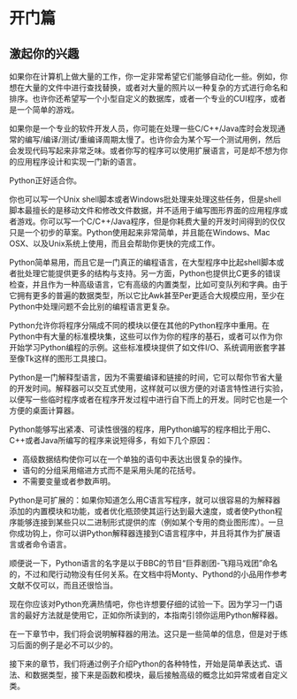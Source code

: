 # 开门篇

## 激起你的兴趣  

如果你在计算机上做大量的工作，你一定非常希望它们能够自动化一些。例如，你想在大量的文件中进行查找替换，或者对大量的照片以一种复杂的方式进行命名和排序。也许你还希望写一个小型自定义的数据库，或者一个专业的CUI程序，或者是一个简单的游戏。

如果你是一个专业的软件开发人员，你可能在处理一些C/C++/Java库时会发现通常的编写/编译/测试/重编译周期太慢了。也许你会为某个写一个测试用例，然后会发现代码写起来非常乏味。或者你写的程序可以使用扩展语言，可是却不想为你的应用程序设计和实现一门新的语言。

Python正好适合你。

你也可以写一个Unix shell脚本或者Windows批处理来处理这些任务，但是shell脚本最擅长的是移动文件和修改文件数据，并不适用于编写图形界面的应用程序或者游戏。你可以写一个C/C++/Java程序，但是你耗费大量的开发时间得到的仅仅只是一个初步的草案。Python使用起来非常简单，并且能在Windows、Mac OSX、以及Unix系统上使用，而且会帮助你更快的完成工作。

Python简单易用，而且它是一门真正的编程语言，在大型程序中比起shell脚本或者批处理它能提供更多的结构与支持。另一方面，Python也提供比C更多的错误检查，并且作为一种高级语言，它有高级的内置类型，比如可变队列和字典。由于它拥有更多的普遍的数据类型，所以它比Awk甚至Per更适合大规模应用，至少在Python中处理问题不会比别的编程语言更复杂。

Python允许你将程序分隔成不同的模块以便在其他的Python程序中重用。在Python中有大量的标准模块集，这些可以作为你的程序的基石，或者可以作为你开始学习Python编程的示例。这些标准模块提供了如文件I/O、系统调用嵌套字甚至像Tk这样的图形工具接口。

Python是一门解释型语言，因为不需要编译和链接的时间，它可以帮你节省大量的开发时间。解释器可以交互式使用，这样就可以很方便的对语言特性进行实验，以便写一些临时程序或者在程序开发过程中进行自下而上的开发。同时它也是一个方便的桌面计算器。

Python能够写出紧凑、可读性很强的程序，用Python编写的程序相比于用C、C++或者Java所编写的程序来说短得多，有如下几个原因：

- 高级数据结构使你可以在一个单独的语句中表达出很复杂的操作。
- 语句的分组采用缩进方式而不是采用头尾的花括号。
- 不需要变量或者参数声明。

Python是可扩展的：如果你知道怎么用C语言写程序，就可以很容易的为解释器添加的内置模块和功能，或者优化瓶颈使其运行达到最大速度，或者使Python程序能够连接到某些只以二进制形式提供的库（例如某个专用的商业图形库）。一旦你成功钩上，你可以讲Python解释器连接到C语言程序中，并且将其作为扩展语言或者命令语言。

 顺便说一下，Python语言的名字是以于BBC的节目“巨莽剧团-飞翔马戏团”命名的，不过和爬行动物没有任何关系。在文档中将Monty、Pythond的小品用作参考文献不仅可以，而且还很恰当。

 现在你应该对Python充满热情吧，你也许想要仔细的试验一下。因为学习一门语言的最好方法就是使用它，正如你所读到的，本指南引领你运用Python解释器。

 在一下章节中，我们将会说明解释器的用法。这只是一些简单的信息，但是对于练习后面的例子是必不可以少的。

 接下来的章节，我们将通过例子介绍Python的各种特性，开始是简单表达式、语法、和数据类型，接下来是函数和模块，最后接触高级的概念比如异常或者自定义类。
 

